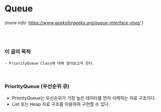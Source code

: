 # Queue
###### (more info: https://www.geeksforgeeks.org/queue-interface-java/ )
<br/>

### 이 글의 목적
    - PriorityQueue Class에 대해 알아보고자 한다.
<br/>

### PriorityQueue (우선순위 큐)
- PriorityQueue는 우선순위가 가장 높은 데이터를 먼저 삭제하는 자료 구조이다.
- List 또는 Heap 자료 구조를 이용하여 구현할 수 있다.
